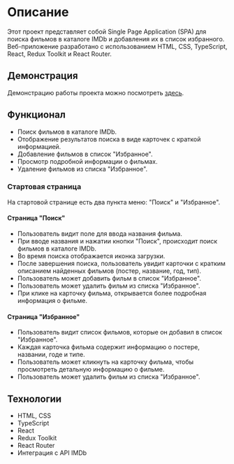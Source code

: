 # Описание

Этот проект представляет собой Single Page Application (SPA) для поиска фильмов в каталоге IMDb и добавления их в список избранного. Веб-приложение разработано с использованием HTML, CSS, TypeScript, React, Redux Toolkit и React Router.

## Демонстрация

Демонстрацию работы проекта можно посмотреть [здесь](https://nikamurs.github.io/redux-toolkit).

## Функционал

- Поиск фильмов в каталоге IMDb.
- Отображение результатов поиска в виде карточек с краткой информацией.
- Добавление фильмов в список "Избранное".
- Просмотр подробной информации о фильмах.
- Удаление фильмов из списка "Избранное".

### Стартовая страница

На стартовой странице есть два пункта меню: "Поиск" и "Избранное".

#### Страница "Поиск"

- Пользователь видит поле для ввода названия фильма.
- При вводе названия и нажатии кнопки "Поиск", происходит поиск фильмов в каталоге IMDb.
- Во время поиска отображается иконка загрузки.
- После завершения поиска, пользователь увидит карточки с кратким описанием найденных фильмов (постер, название, год, тип).
- Пользователь может добавить фильм в список "Избранное".
- Пользователь может удалить фильм из списка "Избранное".
- При клике на карточку фильма, открывается более подробная информация о фильме.

#### Страница "Избранное"

- Пользователь видит список фильмов, которые он добавил в список "Избранное".
- Каждая карточка фильма содержит информацию о постере, названии, годе и типе.
- Пользователь может кликнуть на карточку фильма, чтобы просмотреть детальную информацию о фильме.
- Пользователь может удалить фильм из списка "Избранное".


## Технологии

- HTML, CSS
- TypeScript
- React
- Redux Toolkit
- React Router
- Интеграция с API IMDb
